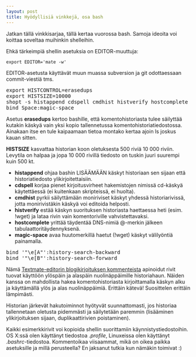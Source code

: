 ```yaml
---
layout: post
title: Hyödyllisiä vinkkejä, osa bash
---
```


Jatkan tällä vinkkisarjaa, tällä kertaa vuorossa bash. Samoja ideoita voi koittaa soveltaa muihinkin shelleihin.

Ehkä tärkeimpiä shellin asetuksia on EDITOR-muuttuja:

    export EDITOR='mate -w'

EDITOR-asetusta käyttävät muun muassa subversion ja git odottaessaan commit-viestiä tms.

<pre>
export HISTCONTROL=erasedups
export HISTSIZE=10000
shopt -s histappend cdspell cmdhist histverify hostcomplete
bind Space:magic-space
</pre>

Asetus **erasedups** kertoo bashille, että komentohistoriasta tulee säilyttää kutakin käskyä vain yksi kopio tallennetussa komentohistoriatiedostossa. Ainakaan itse en tule kaipaamaan tietoa montako kertaa ajoin ls joskus kauan sitten.

**HISTSIZE** kasvattaa historian koon oletuksesta 500 riviä 10 000 riviin. Levytila on halpaa ja jopa 10 000 rivillä tiedosto on tuskin juuri suurempi kuin 500 kt.

* **histappend** ohjaa bashin LISÄÄMÄÄN käskyt historiaan sen sijaan että historiatiedosto ylikirjoitettaisiin.
* **cdspell** korjaa pienet kirjoitusvirheet hakemistojen nimissä cd-käskyä käytettäessä (ei kuitenkaan skripteissä, ei huolta).
* **cmdhist** pyrkii säilyttämään moniriviset käskyt yhdessä historiarivissä, jotta monirivistäkin käskyä voi editoida helposti.
* **histverify** estää käskyn suorituksen historiasta haettaessa heti (esim. !wget) ja lataa rivin vain komentoriville vahvistettavaksi.
* **hostcomplete** yrittää täydentää DNS-nimiä @-merkin jälkeen tabulaattoritäydennyksenä.
* **magic-space** avaa huutomerkillä haetut (!wget) käskyt välilyöntiä painamalla.

<pre>
bind '"\e[A"':history-search-backward
bind '"\e[B"':history-search-forward
</pre>

Nämä [Textmate-editorin blogikirjoituksen kommenteista][tmblog] apinoidut rivit tuovat käyttöön ylöspäin ja alaspäin nuolinäppäimille historiahaun. Näiden kanssa on mahdollista hakea komentohistoriasta kirjoittamalla käskyn alku ja käyttämällä ylös ja alas nuolinäppäimiä. Erittäin kätevä! Suosittelen erittäin lämpimästi.

Historian järkevät hakutoiminnot hyötyvät suunnattomasti, jos historiaa tallennetaan oletusta pidemmästi ja säilytetään paremmin (lisääminen ylikirjoituksen sijaan, duplikaattirivien poistaminen).

Kaikki esimerkkirivit voi kopioida shellin suorittamiin käynnistystiedostoihin. OS X:ssä olen käyttänyt tiedostoa *.profile*, Linuxeissa olen käyttänyt *.bashrc*\-tiedostoa. Kommentoikaa viisaammat, mikä on oikea paikka asetuksille ja millä perusteella? En jaksanut tutkia kun nämäkin toimivat :)


[tmblog]: http://blog.macromates.com/2008/working-with-history-in-bash/ "Allan Odgaard / Macromates - Working With History in Bash"
